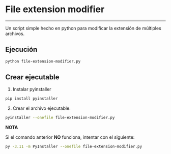 # File extension modifier
---

Un script simple hecho en python para modificar la extensión de múltiples archivos.

## Ejecución

```bash
python file-extension-modifier.py
```

## Crear ejecutable

1. Instalar pyinstaller
```bash
pip install pyinstaller
```

2. Crear el archivo ejecutable.
```bash
pyinstaller --onefile file-extension-modifier.py
```

**NOTA**

Si el comando anterior **NO** funciona, intentar con el siguiente:
```bash
py -3.11 -m PyInstaller --onefile file-extension-modifier.py
```
